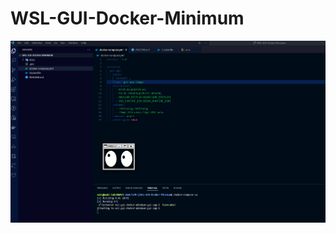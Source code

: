 # WSL-GUI-Docker-Minimum

![](https://github.com/Sunwood-ai-labs/WSL-GUI-Docker-Minimum/blob/main/docs/image.png)